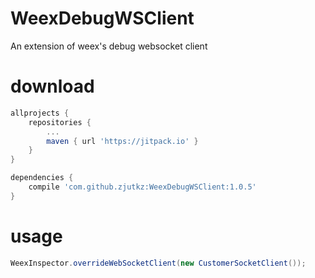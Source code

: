 # WeexDebugWSClient
An extension of weex's debug websocket client



# download

```groovy
allprojects {
	repositories {
		...
		maven { url 'https://jitpack.io' }
	}
}
```

```groovy
dependencies {
	compile 'com.github.zjutkz:WeexDebugWSClient:1.0.5'
}
```



# usage

```java
WeexInspector.overrideWebSocketClient(new CustomerSocketClient());
```